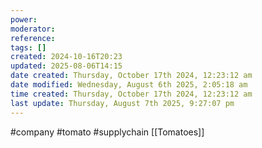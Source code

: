 ```yaml
---
power: 
moderator: 
reference: 
tags: []
created: 2024-10-16T20:23
updated: 2025-08-06T14:15
date created: Thursday, October 17th 2024, 12:23:12 am
date modified: Wednesday, August 6th 2025, 2:05:18 am
time created: Thursday, October 17th 2024, 12:23:12 am
last update: Thursday, August 7th 2025, 9:27:07 pm
---
```

#company #tomato #supplychain 
[[Tomatoes]]